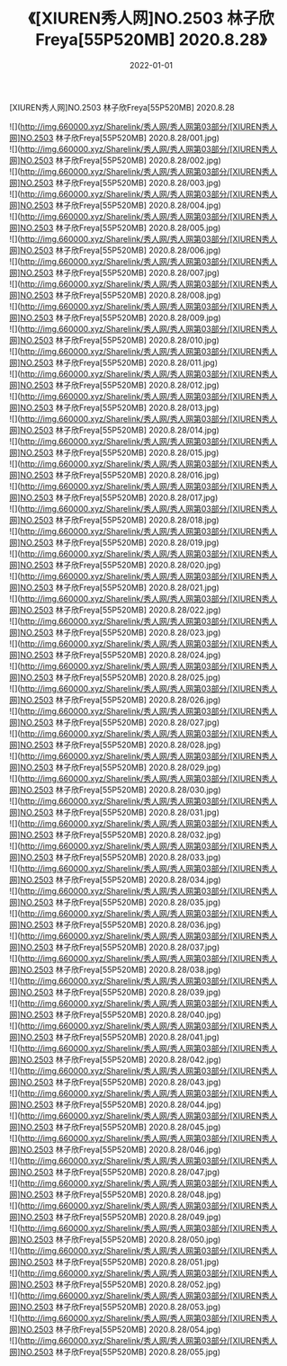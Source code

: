 ﻿---
layout: post
title:  《[XIUREN秀人网]NO.2503 林子欣Freya[55P520MB] 2020.8.28》
date:   2022-01-01
img: http://img.660000.xyz/Sharelink/秀人网/秀人网第03部分/[XIUREN秀人网]NO.2503 林子欣Freya[55P520MB] 2020.8.28/000.jpg
categories: [美女, 清纯, 唯美]
---

[XIUREN秀人网]NO.2503 林子欣Freya[55P520MB] 2020.8.28

 ![](http://img.660000.xyz/Sharelink/秀人网/秀人网第03部分/[XIUREN秀人网]NO.2503 林子欣Freya[55P520MB] 2020.8.28/001.jpg) <br>![](http://img.660000.xyz/Sharelink/秀人网/秀人网第03部分/[XIUREN秀人网]NO.2503 林子欣Freya[55P520MB] 2020.8.28/002.jpg) <br>![](http://img.660000.xyz/Sharelink/秀人网/秀人网第03部分/[XIUREN秀人网]NO.2503 林子欣Freya[55P520MB] 2020.8.28/003.jpg) <br>![](http://img.660000.xyz/Sharelink/秀人网/秀人网第03部分/[XIUREN秀人网]NO.2503 林子欣Freya[55P520MB] 2020.8.28/004.jpg) <br>![](http://img.660000.xyz/Sharelink/秀人网/秀人网第03部分/[XIUREN秀人网]NO.2503 林子欣Freya[55P520MB] 2020.8.28/005.jpg) <br>![](http://img.660000.xyz/Sharelink/秀人网/秀人网第03部分/[XIUREN秀人网]NO.2503 林子欣Freya[55P520MB] 2020.8.28/006.jpg) <br>![](http://img.660000.xyz/Sharelink/秀人网/秀人网第03部分/[XIUREN秀人网]NO.2503 林子欣Freya[55P520MB] 2020.8.28/007.jpg) <br>![](http://img.660000.xyz/Sharelink/秀人网/秀人网第03部分/[XIUREN秀人网]NO.2503 林子欣Freya[55P520MB] 2020.8.28/008.jpg) <br>![](http://img.660000.xyz/Sharelink/秀人网/秀人网第03部分/[XIUREN秀人网]NO.2503 林子欣Freya[55P520MB] 2020.8.28/009.jpg) <br>![](http://img.660000.xyz/Sharelink/秀人网/秀人网第03部分/[XIUREN秀人网]NO.2503 林子欣Freya[55P520MB] 2020.8.28/010.jpg) <br>![](http://img.660000.xyz/Sharelink/秀人网/秀人网第03部分/[XIUREN秀人网]NO.2503 林子欣Freya[55P520MB] 2020.8.28/011.jpg) <br>![](http://img.660000.xyz/Sharelink/秀人网/秀人网第03部分/[XIUREN秀人网]NO.2503 林子欣Freya[55P520MB] 2020.8.28/012.jpg) <br>![](http://img.660000.xyz/Sharelink/秀人网/秀人网第03部分/[XIUREN秀人网]NO.2503 林子欣Freya[55P520MB] 2020.8.28/013.jpg) <br>![](http://img.660000.xyz/Sharelink/秀人网/秀人网第03部分/[XIUREN秀人网]NO.2503 林子欣Freya[55P520MB] 2020.8.28/014.jpg) <br>![](http://img.660000.xyz/Sharelink/秀人网/秀人网第03部分/[XIUREN秀人网]NO.2503 林子欣Freya[55P520MB] 2020.8.28/015.jpg) <br>![](http://img.660000.xyz/Sharelink/秀人网/秀人网第03部分/[XIUREN秀人网]NO.2503 林子欣Freya[55P520MB] 2020.8.28/016.jpg) <br>![](http://img.660000.xyz/Sharelink/秀人网/秀人网第03部分/[XIUREN秀人网]NO.2503 林子欣Freya[55P520MB] 2020.8.28/017.jpg) <br>![](http://img.660000.xyz/Sharelink/秀人网/秀人网第03部分/[XIUREN秀人网]NO.2503 林子欣Freya[55P520MB] 2020.8.28/018.jpg) <br>![](http://img.660000.xyz/Sharelink/秀人网/秀人网第03部分/[XIUREN秀人网]NO.2503 林子欣Freya[55P520MB] 2020.8.28/019.jpg) <br>![](http://img.660000.xyz/Sharelink/秀人网/秀人网第03部分/[XIUREN秀人网]NO.2503 林子欣Freya[55P520MB] 2020.8.28/020.jpg) <br>![](http://img.660000.xyz/Sharelink/秀人网/秀人网第03部分/[XIUREN秀人网]NO.2503 林子欣Freya[55P520MB] 2020.8.28/021.jpg) <br>![](http://img.660000.xyz/Sharelink/秀人网/秀人网第03部分/[XIUREN秀人网]NO.2503 林子欣Freya[55P520MB] 2020.8.28/022.jpg) <br>![](http://img.660000.xyz/Sharelink/秀人网/秀人网第03部分/[XIUREN秀人网]NO.2503 林子欣Freya[55P520MB] 2020.8.28/023.jpg) <br>![](http://img.660000.xyz/Sharelink/秀人网/秀人网第03部分/[XIUREN秀人网]NO.2503 林子欣Freya[55P520MB] 2020.8.28/024.jpg) <br>![](http://img.660000.xyz/Sharelink/秀人网/秀人网第03部分/[XIUREN秀人网]NO.2503 林子欣Freya[55P520MB] 2020.8.28/025.jpg) <br>![](http://img.660000.xyz/Sharelink/秀人网/秀人网第03部分/[XIUREN秀人网]NO.2503 林子欣Freya[55P520MB] 2020.8.28/026.jpg) <br>![](http://img.660000.xyz/Sharelink/秀人网/秀人网第03部分/[XIUREN秀人网]NO.2503 林子欣Freya[55P520MB] 2020.8.28/027.jpg) <br>![](http://img.660000.xyz/Sharelink/秀人网/秀人网第03部分/[XIUREN秀人网]NO.2503 林子欣Freya[55P520MB] 2020.8.28/028.jpg) <br>![](http://img.660000.xyz/Sharelink/秀人网/秀人网第03部分/[XIUREN秀人网]NO.2503 林子欣Freya[55P520MB] 2020.8.28/029.jpg) <br>![](http://img.660000.xyz/Sharelink/秀人网/秀人网第03部分/[XIUREN秀人网]NO.2503 林子欣Freya[55P520MB] 2020.8.28/030.jpg) <br>![](http://img.660000.xyz/Sharelink/秀人网/秀人网第03部分/[XIUREN秀人网]NO.2503 林子欣Freya[55P520MB] 2020.8.28/031.jpg) <br>![](http://img.660000.xyz/Sharelink/秀人网/秀人网第03部分/[XIUREN秀人网]NO.2503 林子欣Freya[55P520MB] 2020.8.28/032.jpg) <br>![](http://img.660000.xyz/Sharelink/秀人网/秀人网第03部分/[XIUREN秀人网]NO.2503 林子欣Freya[55P520MB] 2020.8.28/033.jpg) <br>![](http://img.660000.xyz/Sharelink/秀人网/秀人网第03部分/[XIUREN秀人网]NO.2503 林子欣Freya[55P520MB] 2020.8.28/034.jpg) <br>![](http://img.660000.xyz/Sharelink/秀人网/秀人网第03部分/[XIUREN秀人网]NO.2503 林子欣Freya[55P520MB] 2020.8.28/035.jpg) <br>![](http://img.660000.xyz/Sharelink/秀人网/秀人网第03部分/[XIUREN秀人网]NO.2503 林子欣Freya[55P520MB] 2020.8.28/036.jpg) <br>![](http://img.660000.xyz/Sharelink/秀人网/秀人网第03部分/[XIUREN秀人网]NO.2503 林子欣Freya[55P520MB] 2020.8.28/037.jpg) <br>![](http://img.660000.xyz/Sharelink/秀人网/秀人网第03部分/[XIUREN秀人网]NO.2503 林子欣Freya[55P520MB] 2020.8.28/038.jpg) <br>![](http://img.660000.xyz/Sharelink/秀人网/秀人网第03部分/[XIUREN秀人网]NO.2503 林子欣Freya[55P520MB] 2020.8.28/039.jpg) <br>![](http://img.660000.xyz/Sharelink/秀人网/秀人网第03部分/[XIUREN秀人网]NO.2503 林子欣Freya[55P520MB] 2020.8.28/040.jpg) <br>![](http://img.660000.xyz/Sharelink/秀人网/秀人网第03部分/[XIUREN秀人网]NO.2503 林子欣Freya[55P520MB] 2020.8.28/041.jpg) <br>![](http://img.660000.xyz/Sharelink/秀人网/秀人网第03部分/[XIUREN秀人网]NO.2503 林子欣Freya[55P520MB] 2020.8.28/042.jpg) <br>![](http://img.660000.xyz/Sharelink/秀人网/秀人网第03部分/[XIUREN秀人网]NO.2503 林子欣Freya[55P520MB] 2020.8.28/043.jpg) <br>![](http://img.660000.xyz/Sharelink/秀人网/秀人网第03部分/[XIUREN秀人网]NO.2503 林子欣Freya[55P520MB] 2020.8.28/044.jpg) <br>![](http://img.660000.xyz/Sharelink/秀人网/秀人网第03部分/[XIUREN秀人网]NO.2503 林子欣Freya[55P520MB] 2020.8.28/045.jpg) <br>![](http://img.660000.xyz/Sharelink/秀人网/秀人网第03部分/[XIUREN秀人网]NO.2503 林子欣Freya[55P520MB] 2020.8.28/046.jpg) <br>![](http://img.660000.xyz/Sharelink/秀人网/秀人网第03部分/[XIUREN秀人网]NO.2503 林子欣Freya[55P520MB] 2020.8.28/047.jpg) <br>![](http://img.660000.xyz/Sharelink/秀人网/秀人网第03部分/[XIUREN秀人网]NO.2503 林子欣Freya[55P520MB] 2020.8.28/048.jpg) <br>![](http://img.660000.xyz/Sharelink/秀人网/秀人网第03部分/[XIUREN秀人网]NO.2503 林子欣Freya[55P520MB] 2020.8.28/049.jpg) <br>![](http://img.660000.xyz/Sharelink/秀人网/秀人网第03部分/[XIUREN秀人网]NO.2503 林子欣Freya[55P520MB] 2020.8.28/050.jpg) <br>![](http://img.660000.xyz/Sharelink/秀人网/秀人网第03部分/[XIUREN秀人网]NO.2503 林子欣Freya[55P520MB] 2020.8.28/051.jpg) <br>![](http://img.660000.xyz/Sharelink/秀人网/秀人网第03部分/[XIUREN秀人网]NO.2503 林子欣Freya[55P520MB] 2020.8.28/052.jpg) <br>![](http://img.660000.xyz/Sharelink/秀人网/秀人网第03部分/[XIUREN秀人网]NO.2503 林子欣Freya[55P520MB] 2020.8.28/053.jpg) <br>![](http://img.660000.xyz/Sharelink/秀人网/秀人网第03部分/[XIUREN秀人网]NO.2503 林子欣Freya[55P520MB] 2020.8.28/054.jpg) <br>![](http://img.660000.xyz/Sharelink/秀人网/秀人网第03部分/[XIUREN秀人网]NO.2503 林子欣Freya[55P520MB] 2020.8.28/055.jpg) <br>